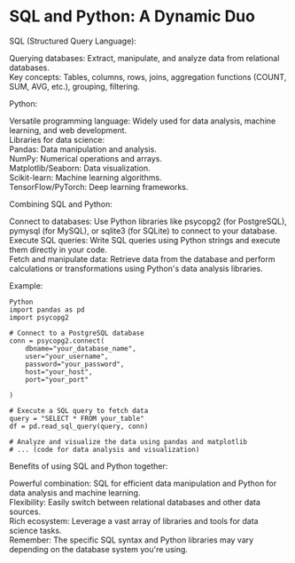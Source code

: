 # SQL and Python: A Dynamic Duo

SQL (Structured Query Language):

Querying databases: Extract, manipulate, and analyze data from relational databases.  
Key concepts: Tables, columns, rows, joins, aggregation functions (COUNT, SUM, AVG, etc.), grouping, filtering.  

Python:  

Versatile programming language: Widely used for data analysis, machine learning, and web development.   
Libraries for data science:   
Pandas: Data manipulation and analysis.   
NumPy: Numerical operations and arrays.   
Matplotlib/Seaborn: Data visualization.   
Scikit-learn: Machine learning algorithms.   
TensorFlow/PyTorch: Deep learning frameworks.  

Combining SQL and Python:  

Connect to databases: Use Python libraries like psycopg2 (for PostgreSQL), pymysql (for MySQL), or sqlite3 (for SQLite) to connect to your database.   
Execute SQL queries: Write SQL queries using Python strings and execute them directly in your code.   
Fetch and manipulate data: Retrieve data from the database and perform calculations or transformations using Python's data analysis libraries.   

Example:  
```
Python
import pandas as pd
import psycopg2

# Connect to a PostgreSQL database
conn = psycopg2.connect(
    dbname="your_database_name",
    user="your_username",
    password="your_password",
    host="your_host",
    port="your_port"   

)

# Execute a SQL query to fetch data
query = "SELECT * FROM your_table"
df = pd.read_sql_query(query, conn)

# Analyze and visualize the data using pandas and matplotlib
# ... (code for data analysis and visualization)
```
  
Benefits of using SQL and Python together:  

Powerful combination: SQL for efficient data manipulation and Python for data analysis and machine learning.   
Flexibility: Easily switch between relational databases and other data sources.   
Rich ecosystem: Leverage a vast array of libraries and tools for data science tasks.   
Remember: The specific SQL syntax and Python libraries may vary depending on the database system you're using.  
